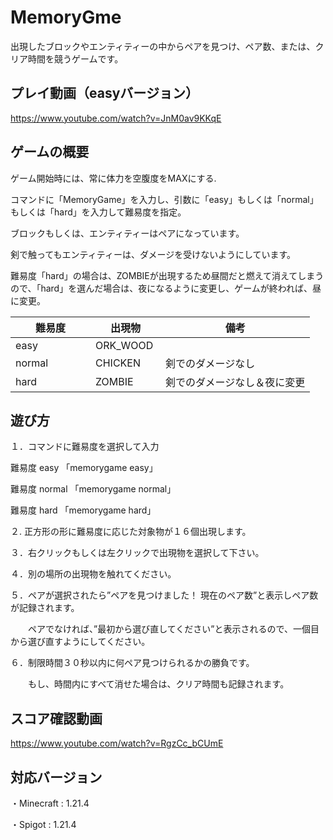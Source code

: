 # MemoryGme
出現したブロックやエンティティーの中からペアを見つけ、ペア数、または、クリア時間を競うゲームです。

## プレイ動画（easyバージョン）

https://www.youtube.com/watch?v=JnM0av9KKqE

## ゲームの概要
ゲーム開始時には、常に体力を空腹度をMAXにする.

コマンドに「MemoryGame」を入力し、引数に「easy」もしくは「normal」もしくは「hard」を入力して難易度を指定。

ブロックもしくは、エンティティーはペアになっています。

剣で触ってもエンティティーは、ダメージを受けないようにしています。

難易度「hard」の場合は、ZOMBIEが出現するため昼間だと燃えて消えてしまうので、「hard」を選んだ場合は、夜になるように変更し、ゲームが終われば、昼に変更。


|難易度　　　　 |出現物　　　 |備考 　　　　　　　　　　　|
|-----|-----|-----|
| easy | ORK_WOOD |        |
| normal | CHICKEN | 剣でのダメージなし |
| hard | ZOMBIE | 剣でのダメージなし＆夜に変更 |

## 遊び方

１．コマンドに難易度を選択して入力

   難易度 easy 「memorygame easy」

   難易度 normal 「memorygame normal」

   難易度 hard 「memorygame hard」

２. 正方形の形に難易度に応じた対象物が１６個出現します。

３．右クリックもしくは左クリックで出現物を選択して下さい。

４．別の場所の出現物を触れてください。

５．ペアが選択されたら”ペアを見つけました！ 現在のペア数”と表示しペア数が記録されます。

　　ペアでなければ、”最初から選び直してください”と表示されるので、一個目から選び直すようにしてください。

６．制限時間３０秒以内に何ペア見つけられるかの勝負です。

　　もし、時間内にすべて消せた場合は、クリア時間も記録されます。

## スコア確認動画

https://www.youtube.com/watch?v=RgzCc_bCUmE

## 対応バージョン

  ・Minecraft : 1.21.4

  ・Spigot : 1.21.4

